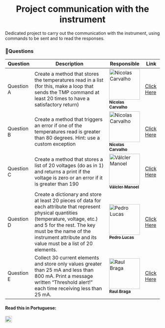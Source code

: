 <h1 align="center">Project communication with the instrument</h1>

Dedicated project to carry out the communication with the instrument, using commands to be sent and to read the responses.

### 📝Questions

| Question | Description | Responsible | Link |
| ------ | ------ | ------ | ------ |
| Question A | Create a method that stores the temperatures read in a list (for this, make a loop that sends the TMP command at least 20 times to have a satisfactory return) | <a href="https://github.com/nicolasscarvalho"><img src="https://avatars.githubusercontent.com/u/98130635?v=4" width="100px;" alt="Nicolas Carvalho"/><br /><sub><b>Nicolas Carvalho</b></sub></a><br /></td> | [Click Here](test_QA.py)
| Question B | Create a method that triggers an error if one of the temperatures read is greater than 80 degrees. Hint: use a custom exception | <a href="https://github.com/nicolasscarvalho"><img src="https://avatars.githubusercontent.com/u/98130635?v=4" width="100px;" alt="Nicolas Carvalho"/><br /><sub><b>Nicolas Carvalho</b></sub></a><br /></td> | [Click Here](test_QB.py)
| Question C| Create a method that stores a list of 20 voltages (do as in 1) and returns a print if the voltage is zero or an error if it is greater than 190 | <a href="https://github.com/Valcler-Manoel"><img src="https://avatars.githubusercontent.com/u/91897674?v=4" width="100px;" alt="Válcler Manoel"/><br /><sub><b>Válcler Manoel</b></sub></a><br /></td> | [Click Here](test_QC.py)
| Question D | Create a dictionary and store at least 20 pieces of data for each attribute that represent physical quantities (temperature, voltage, etc.) and 5 for the rest. The key must be the name of the instrument attribute and its value must be a list of 20 elements. | <a href="https://github.com/PedroKeita"><img src="https://avatars.githubusercontent.com/u/82671771?v=4" width="100px;" alt="Pedro Lucas"/><br /><sub><b>Pedro Lucas</b></sub></a><br /></td> | [Click Here](test_QD.py)
| Question E | Collect 30 current elements and store only values greater than 25 mA and less than 800 mA. Print a message written “Threshold alert!” each time receiving less than 25 mA. | <a href="https://github.com/Akkessatsu"><img src="https://avatars.githubusercontent.com/u/99400178?v=4" width="100px;" alt="Raul Braga"/><br /><sub><b>Raul Braga</b></sub></a><br /></td> | [Click Here](test_QE.py)


#### Read this in Portuguese:

<kbd>[<img title="Português" alt="Português" src="https://cdn.staticaly.com/gh/hjnilsson/country-flags/master/svg/br.svg" width="22">](README.pt-br.md)</kbd>
